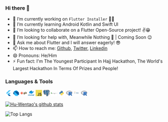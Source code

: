 ### Hi there 👋

- 🔭 I’m currently working on `Flutter Installer` 🚀💙
- 🌱 I’m currently learning Android Kotlin and Swift UI
- 👯 I’m looking to collaborate on a Flutter Open-Source project! ✌😁
- 🤔 I’m looking for help with, Meanwhile Nothing 🚀 | Coming Soon 😉
- 💬 Ask me about Flutter and I will answer eagerly! 😎
- 📫 How to reach me: [Github](https://github.com/Hu-Wentao), [Twitter](https://twitter.com/YazeedAlKhalaf), [Linkedin](https://www.linkedin.com/in/YazeedAlKhalaf/)
- 😄 Pronouns: He/Him
- ⚡ Fun fact: I'm The Youngest Participant In Hajj Hackathon, The World's Largest Hackathon In Terms Of Prizes and People!

### Languages & Tools

<code><img height="20" src="https://raw.githubusercontent.com/github/explore/80688e429a7d4ef2fca1e82350fe8e3517d3494d/topics/flutter/flutter.png"></code>
<code><img height="20" src="https://raw.githubusercontent.com/github/explore/80688e429a7d4ef2fca1e82350fe8e3517d3494d/topics/dart/dart.png"></code>
<code><img height="20" src="https://raw.githubusercontent.com/github/explore/80688e429a7d4ef2fca1e82350fe8e3517d3494d/topics/git/git.png"></code>
<code><img height="20" src="https://raw.githubusercontent.com/github/explore/80688e429a7d4ef2fca1e82350fe8e3517d3494d/topics/docker/docker.png"></code>
<code><img height="20" src="https://raw.githubusercontent.com/github/explore/80688e429a7d4ef2fca1e82350fe8e3517d3494d/topics/javascript/javascript.png"></code>
<code><img height="20" src="https://raw.githubusercontent.com/github/explore/80688e429a7d4ef2fca1e82350fe8e3517d3494d/topics/postgresql/postgresql.png"></code>
<code><img height="20" src="https://raw.githubusercontent.com/github/explore/80688e429a7d4ef2fca1e82350fe8e3517d3494d/topics/mongodb/mongodb.png"></code>
<code><img height="20" src="https://raw.githubusercontent.com/github/explore/80688e429a7d4ef2fca1e82350fe8e3517d3494d/topics/python/python.png"></code>
<code><img height="20" src="https://raw.githubusercontent.com/github/explore/80688e429a7d4ef2fca1e82350fe8e3517d3494d/topics/r/r.png"></code>
<code><img height="20" src="https://raw.githubusercontent.com/github/explore/80688e429a7d4ef2fca1e82350fe8e3517d3494d/topics/java/java.png"></code>
<code><img height="20" src="https://raw.githubusercontent.com/github/explore/80688e429a7d4ef2fca1e82350fe8e3517d3494d/topics/r/r.png"></code>

[![Hu-Wentao's github stats](https://github-readme-stats.vercel.app/api?username=Hu-Wentao&show_icons=true&title_color=fff&icon_color=79ff97&text_color=9f9f9f&bg_color=151515)]()

![Top Langs](https://github-readme-stats.vercel.app/api/top-langs/?username=Hu-Wentao&layout=compact&title_color=fff&icon_color=79ff97&text_color=9f9f9f&bg_color=151515)

